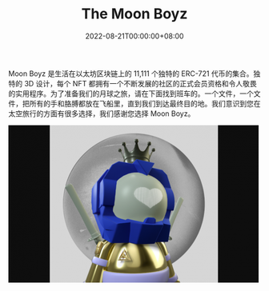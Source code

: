 ﻿---
title: "The Moon Boyz"
description: "生活在以太坊区块链上的 11,111 个独特的收藏品 Moon Boyz。全部"
date: 2022-08-21T00:00:00+08:00
lastmod: 2022-08-21T00:00:00+08:00
draft: false
authors: ["boogArno"]
featuredImage: "the-moon-boyz.png"
tags: ["Collectibles","The Moon Boyz"]
categories: ["nfts"]
nfts: ["Collectibles"]
blockchain: "ETH"
website: "https://dappradar.com/deeplink/9393"
twitter: "https://twitter.com/the_moon_boyz"
discord: "https://discord.com/invite/moon-boyz"
telegram: ""
github: ""
youtube: ""
twitch: ""
facebook: ""
instagram: "https://www.instagram.com/moon_boyz_nft/"
reddit: ""
medium: ""
steam: ""
gitbook: ""
googleplay: ""
appstore: ""
status: "Live"
weight: 
lightgallery: true
toc: true
pinned: false
recommend: false
recommend1: false
---
Moon Boyz 是生活在以太坊区块链上的 11,111 个独特的 ERC-721 代币的集合。独特的 3D 设计，每个 NFT 都拥有一个不断发展的社区的正式会员资格和令人敬畏的实用程序。为了准备我们的月球之旅，请在下面找到班车的。一个文件，一个文件，把所有的手和胳膊都放在飞船里，直到我们到达最终目的地。我们意识到您在太空旅行的方面有很多选择，我们感谢您选择 Moon Boyz。

![themoonboyz-dapp-collectibles-ethereum-image1-500x315_1cbec7724b1f07fbc63ad77962d9bc83](themoonboyz-dapp-collectibles-ethereum-image1-500x315_1cbec7724b1f07fbc63ad77962d9bc83.png)

